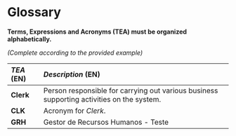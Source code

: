 # Glossary

**Terms, Expressions and Acronyms (TEA) must be organized alphabetically.**

_(Complete according to the provided example)_

| **_TEA_** (EN) | **_Description_** (EN)                                                                    |                                       
|:---------------|:------------------------------------------------------------------------------------------|
| **Clerk**      | Person responsible for carrying out various business supporting activities on the system. |
| **CLK**        | Acronym for _Clerk_.                                                                      |
| **GRH**        | Gestor de Recursos Humanos - Teste                                                        |








